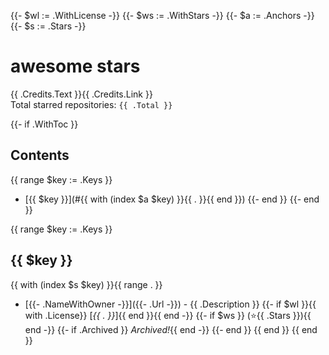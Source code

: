 {{- $wl := .WithLicense -}}
{{- $ws := .WithStars -}}
{{- $a := .Anchors -}}
{{- $s := .Stars -}}
# awesome stars

{{ .Credits.Text }}{{ .Credits.Link }}  
Total starred repositories: `{{ .Total }}`

{{- if .WithToc }}
## Contents
{{ range $key := .Keys }}
  - [{{ $key }}](#{{ with (index $a $key) }}{{ . }}{{ end }})
{{- end }}
{{- end }}


{{ range $key := .Keys }}
## {{ $key }}
{{ with (index $s $key) }}{{ range . }}
  - [{{- .NameWithOwner -}}]({{- .Url -}}) - {{ .Description }} 
{{- if $wl }}{{ with .License}} \[*{{ . }}*\]{{ end }}{{ end -}}
{{- if $ws }} (⭐️{{ .Stars }}){{ end -}}
{{- if .Archived }} *Archived!*{{ end -}}
{{- end }}
{{ end }}
{{ end }}
